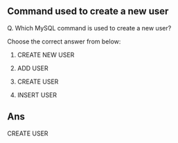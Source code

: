 ## Command used to create a new user

Q. Which MySQL command is used to create a new user?

Choose the correct answer from below:
  
  1. CREATE NEW USER

  2. ADD USER

  3. CREATE USER

  4. INSERT USER

## Ans
CREATE USER
